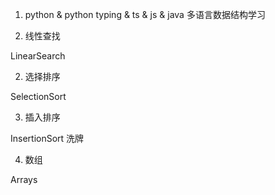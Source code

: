 1. python & python typing & ts & js & java 多语言数据结构学习

1. 线性查找

LinearSearch

2. 选择排序

SelectionSort

3. 插入排序

InsertionSort 洗牌

4. 数组

Arrays




